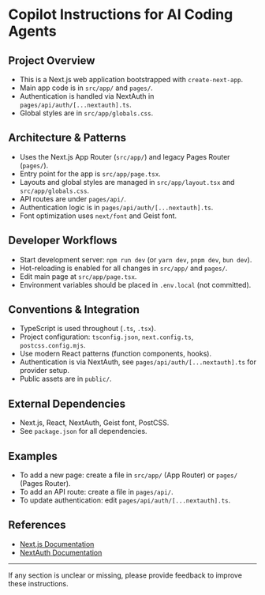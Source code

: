 # Copilot Instructions for AI Coding Agents

## Project Overview
- This is a Next.js web application bootstrapped with `create-next-app`.
- Main app code is in `src/app/` and `pages/`.
- Authentication is handled via NextAuth in `pages/api/auth/[...nextauth].ts`.
- Global styles are in `src/app/globals.css`.

## Architecture & Patterns
- Uses the Next.js App Router (`src/app/`) and legacy Pages Router (`pages/`).
- Entry point for the app is `src/app/page.tsx`.
- Layouts and global styles are managed in `src/app/layout.tsx` and `src/app/globals.css`.
- API routes are under `pages/api/`.
- Authentication logic is in `pages/api/auth/[...nextauth].ts`.
- Font optimization uses `next/font` and Geist font.

## Developer Workflows
- Start development server: `npm run dev` (or `yarn dev`, `pnpm dev`, `bun dev`).
- Hot-reloading is enabled for all changes in `src/app/` and `pages/`.
- Edit main page at `src/app/page.tsx`.
- Environment variables should be placed in `.env.local` (not committed).

## Conventions & Integration
- TypeScript is used throughout (`.ts`, `.tsx`).
- Project configuration: `tsconfig.json`, `next.config.ts`, `postcss.config.mjs`.
- Use modern React patterns (function components, hooks).
- Authentication is via NextAuth, see `pages/api/auth/[...nextauth].ts` for provider setup.
- Public assets are in `public/`.

## External Dependencies
- Next.js, React, NextAuth, Geist font, PostCSS.
- See `package.json` for all dependencies.

## Examples
- To add a new page: create a file in `src/app/` (App Router) or `pages/` (Pages Router).
- To add an API route: create a file in `pages/api/`.
- To update authentication: edit `pages/api/auth/[...nextauth].ts`.

## References
- [Next.js Documentation](https://nextjs.org/docs)
- [NextAuth Documentation](https://next-auth.js.org/)

---
If any section is unclear or missing, please provide feedback to improve these instructions.
